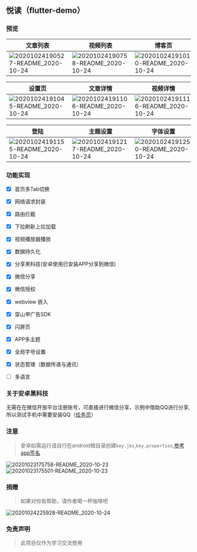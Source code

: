 ## 悦读（flutter-demo）

### 预览

| 文章列表 | 视频列表 |  博客页  | 任务页 | 我的 |
| --- | --- | --- | --- | --- | 
| ![20201024190527-README_2020-10-24](https://i.loli.net/2020/10/24/enkU7Puh5gatREZ.jpg) | ![20201024190758-README_2020-10-24](https://i.loli.net/2020/10/24/GmK1BwoNEnIOUtx.jpg) | ![20201024191010-README_2020-10-24](https://i.loli.net/2020/10/24/LD5oQmGTHrUAqBY.jpg) | ![20201024191033-README_2020-10-24](https://i.loli.net/2020/10/24/i56vG39xb2IrwOe.jpg) | ![20201024191135-README_2020-10-24](https://i.loli.net/2020/10/24/fwjh8o2rxpQJPe6.jpg)| 




| 设置页 | 文章详情 | 视频详情 |
| --- | --- | --- |
|![20201024191045-README_2020-10-24](https://i.loli.net/2020/10/24/mD3xh4UP2rCBdZL.png) | ![20201024191106-README_2020-10-24](https://i.loli.net/2020/10/24/8qe7JWLQfbAkSaK.jpg) | ![20201024191116-README_2020-10-24](https://i.loli.net/2020/10/24/JTpdGrWktq2zf9s.jpg) |



| 登陆 | 主题设置 | 字体设置 |
|---| ---| --- |
| ![20201024191155-README_2020-10-24](https://i.loli.net/2020/10/24/hmYjIXie1AsNJb9.jpg) | ![20201024191217-README_2020-10-24](https://i.loli.net/2020/10/24/H2YUNSkT6qbfC9p.png) | ![20201024191250-README_2020-10-24](https://i.loli.net/2020/10/24/XV5xmy9WZoNKMnr.png)





















### 功能实现
- [x] 首页多Tab切换
- [x] 网络请求封装
- [x] 路由拦截
- [x] 下拉刷新上拉加载
- [x] 视频播放器播放
- [x] 数据持久化
- [x] 分享黑科技(安卓使用已安装APP分享到微信)
- [x] 微信分享
- [x] 微信授权
- [x] webview 嵌入
- [x] 穿山甲广告SDK
- [x] 闪屏页
- [x] APP多主题
- [x] 全局字号设置
- [x] 状态管理（数据传递与通讯）
- [ ] 多语言 


### 关于安卓黑科技
无需在在微信开放平台注册账号，可直接进行微信分享，示例中借助QQ进行分享,所以测试手机中需要安装QQ（[任务页](#预览)）


### 注意

> 安卓如需运行请自行在android根目录创建`key.jks`,`key.properties`,[参考app签名](https://flutterchina.club/android-release/)


![20201023175758-README_2020-10-23](https://i.loli.net/2020/10/23/yPa41QshMW9q2Sr.png)
![20201023175501-README_2020-10-23](https://i.loli.net/2020/10/23/4jHzMT7SvcRXNUZ.png)


### 捐赠
> 如果对你有帮助，请作者喝一杯咖啡吧

![20201024225928-README_2020-10-24](https://i.loli.net/2020/10/24/I4kalOtTd5Uu9fF.jpg)


### 免责声明
> 此项目仅作为学习交流使用